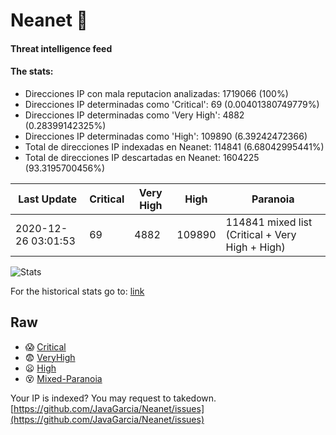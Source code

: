 # Neanet :hocho:
#### Threat intelligence feed
#### The stats:

- Direcciones IP con mala reputacion analizadas: 1719066 (100%)
- Direcciones IP determinadas como 'Critical':  69 (0.00401380749779%)
- Direcciones IP determinadas como 'Very High':  4882 (0.28399142325%)
- Direcciones IP determinadas como 'High':  109890 (6.39242472366)
- Total de direcciones IP indexadas en Neanet:  114841 (6.68042995441%)
- Total de direcciones IP descartadas en Neanet:  1604225 (93.3195700456%)

| Last Update | Critical | Very High | High | Paranoia |
| --- | --- | --- | --- | --- |
| 2020-12-26 03:01:53 | 69 | 4882 | 109890 | 114841 mixed list (Critical + Very High + High)|

![Stats](https://docs.google.com/spreadsheets/d/e/2PACX-1vSnaNMIXVabIpDJjufMlzH7poXnshF3mgd8Is1g9ytUEzVsP5my4Trn8f-xkoLLQ38xpL3HtmUexLo6/pubchart?oid=501124687&format=image)

For the historical stats go to: [link](/stats.csv)
## Raw
- :scream: [Critical](https://raw.githubusercontent.com/JavaGarcia/Neanet/master/blacklists/neanet_critical.txt)
- :fearful: [VeryHigh](https://raw.githubusercontent.com/JavaGarcia/Neanet/master/blacklists/neanet_veryHigh.txtt)
- :frowning: [High](https://raw.githubusercontent.com/JavaGarcia/Neanet/master/blacklists/neanet_high.txt)
- :dizzy_face: [Mixed-Paranoia](https://raw.githubusercontent.com/JavaGarcia/Neanet/master/blacklists/neanet_all.txt)


Your IP is indexed? You may request to takedown. [https://github.com/JavaGarcia/Neanet/issues](https://github.com/JavaGarcia/Neanet/issues)



































































































































































































































































































































































































































































































































































































































































































































































































































































































































































































































































































































































































































































































































































































































































































































































































































































































































































































































































































































































































































































































































































































































































































































































































































































































































































































































































































































































































































































































































































































































































































































































